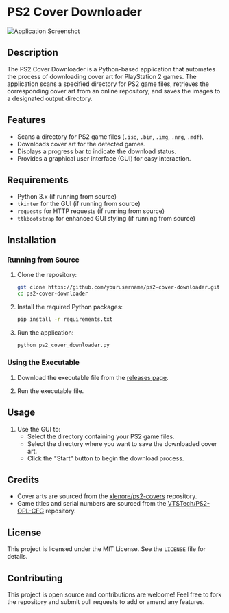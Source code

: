 # PS2 Cover Downloader

![Application Screenshot](https://i.imgur.com/ZW70463.jpeg)

## Description

The PS2 Cover Downloader is a Python-based application that automates the process of downloading cover art for PlayStation 2 games. The application scans a specified directory for PS2 game files, retrieves the corresponding cover art from an online repository, and saves the images to a designated output directory.

## Features

- Scans a directory for PS2 game files (`.iso`, `.bin`, `.img`, `.nrg`, `.mdf`).
- Downloads cover art for the detected games.
- Displays a progress bar to indicate the download status.
- Provides a graphical user interface (GUI) for easy interaction.

## Requirements

- Python 3.x (if running from source)
- `tkinter` for the GUI (if running from source)
- `requests` for HTTP requests (if running from source)
- `ttkbootstrap` for enhanced GUI styling (if running from source)

## Installation

### Running from Source

1. Clone the repository:
    ```sh
    git clone https://github.com/yourusername/ps2-cover-downloader.git
    cd ps2-cover-downloader
    ```

2. Install the required Python packages:
    ```sh
    pip install -r requirements.txt
    ```

3. Run the application:
    ```sh
    python ps2_cover_downloader.py
    ```

### Using the Executable

1. Download the executable file from the [releases page](https://github.com/yourusername/ps2-cover-downloader/releases).

2. Run the executable file.

## Usage

1. Use the GUI to:
    - Select the directory containing your PS2 game files.
    - Select the directory where you want to save the downloaded cover art.
    - Click the "Start" button to begin the download process.

## Credits

- Cover arts are sourced from the [xlenore/ps2-covers](https://github.com/xlenore/ps2-covers) repository.
- Game titles and serial numbers are sourced from the [VTSTech/PS2-OPL-CFG](https://github.com/VTSTech/PS2-OPL-CFG/tree/master) repository.

## License

This project is licensed under the MIT License. See the `LICENSE` file for details.

## Contributing

This project is open source and contributions are welcome! Feel free to fork the repository and submit pull requests to add or amend any features.